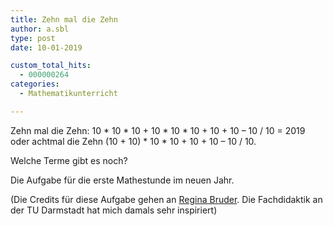 ```yaml
---
title: Zehn mal die Zehn
author: a.sbl
type: post
date: 10-01-2019

custom_total_hits:
  - 000000264
categories:
  - Mathematikunterricht

---
```

Zehn mal die Zehn: 10 \* 10 \* 10 + 10 \* 10 \* 10 + 10 + 10 &#8211; 10 / 10 = 2019 oder achtmal die Zehn (10 + 10) \* 10 \* 10 + 10 + 10 &#8211; 10 / 10.   
  
Welche Terme gibt es noch?

Die Aufgabe für die erste Mathestunde im neuen Jahr. 

(Die Credits für diese Aufgabe gehen an [Regina Bruder][1]. Die Fachdidaktik an der TU Darmstadt hat mich damals sehr inspiriert)

 [1]: https://www.mathematik.tu-darmstadt.de/fb/index.de.jsp